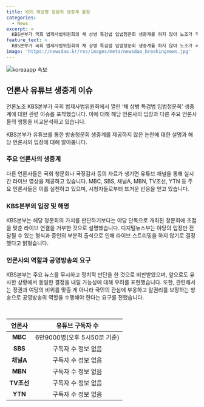 ```yaml
---
title: KBS 채상병 청문회 생중계 불참
categories:
  - News
excerpt: >
  KBS본부가 국회 법제사법위원회의 채 상병 특검법 입법청문회 생중계를 하지 않아 노조가 국민을 무시하는 것이라고 비판했다. 다른 언론사들은 유튜브를 통해 생중계를 하며 시청자들의 호응을 얻고 있는 가운데 KBS는 야당 중심 청문회에 대한 입장을 이유로 생중계를 하지 않겠다고 밝혔다. 또한, 미래에도 비슷한 사안이 발생하면 방송을 하지 않겠다는 내부 기준을 만들었다고 전했다. 이에 대해 KBS본부는 정권과 여당에 굴종하는 행동이므로 국민의 알권리를 보장하는 방송을 하라며 사측에 요구했다. 언론의 역할과 공영방송의 책무에 대한 논란이 끊이지 않고 있다.
feature_text: >
  KBS본부가 국회 법제사법위원회의 채 상병 특검법 입법청문회 생중계를 하지 않아 노조가 국민을 무시하는 것이라고 비판했다. 다른 언론사들은 유튜브를 통해 생중계를 하며 시청자들의 호응을 얻고 있는 가운데 KBS는 야당 중심 청문회에 대한 입장을 이유로 생중계를 하지 않겠다고 밝혔다. 또한, 미래에도 비슷한 사안이 발생하면 방송을 하지 않겠다는 내부 기준을 만들었다고 전했다. 이에 대해 KBS본부는 정권과 여당에 굴종하는 행동이므로 국민의 알권리를 보장하는 방송을 하라며 사측에 요구했다. 언론의 역할과 공영방송의 책무에 대한 논란이 끊이지 않고 있다.
image: 'https://newsdao.kr/res/images/meta/newsdao_breakingnews.jpg'
---
```


<p><img src="https://newsdao.kr/res/images/meta/newsdao_breakingnews.jpg" alt="koreaapp 속보" /></p>

<h2 data-ke-size="size26">언론사 유튜브 생중계 이슈</h2>

<p>언론노조 KBS본부가 국회 법제사법위원회에서 열린 ‘채 상병 특검법 입법청문회’ 생중계에 대한 관련 이슈를 포착했습니다. 이에 대해 해당 언론사의 입장과 다른 주요 언론사들의 행동을 비교분석하고 있습니다.</p>

<p data-ke-size="size16">KBS본부가 유튜브를 통한 방송청문회 생중계를 제공하지 않은 논란에 대한 설명과 해당 언론사의 입장에 대해 알아봅니다.</p>

<h3><b>주요 언론사의 생중계</b></h3>

<p>다른 언론사들은 국회 청문회나 국정감사 등의 자료가 생기면 유튜브 채널을 통해 실시간 라이브 영상을 제공하고 있습니다. MBC, SBS, 채널A, MBN, TV조선, YTN 등 주요 언론사들은 이를 실천하고 있으며, 시청자들로부터 뜨거운 반응을 얻고 있습니다.</p>

<h3><b>KBS본부의 입장 및 해명</b></h3>

<p>KBS본부는 해당 청문회의 가치를 판단하기보다는 야당 단독으로 개최된 청문회에 초점을 맞춘 라이브 연결을 거부한 것으로 설명했습니다. 디지털뉴스부는 야당의 입장만 전달될 수 있는 형식과 증인의 부분적 출석으로 인해 라이브 스트리밍을 하지 않기로 결정했다고 밝혔습니다.</p>

<h3><b>언론사의 역할과 공영방송의 요구</b></h3>

<p>KBS본부는 주요 뉴스를 무시하고 정치적 판단을 한 것으로 비판받았으며, 앞으로도 유사한 상황에서 동일한 결정을 내릴 가능성에 대해 우려를 표현했습니다. 또한, 관련해서는 정권과 여당의 비위를 맞출 게 아니라 국민의 관심에 부응하고 알권리를 보장하는 방송으로 공영방송의 역할을 수행해야 한다는 요구를 전했습니다.</p>

<p data-ke-size="size16">&nbsp;</p>

<table>
<thead>
<tr>
<th style="text-align: center;">언론사</th>
<th style="text-align: center;">유튜브 구독자 수</th>
</tr>
</thead>
<tbody>
<tr>
<td style="text-align: center;"><b>MBC</b></td>
<td style="text-align: center;">6만9000명(오후 5시50분 기준)</td>
</tr>
<tr>
<td style="text-align: center;"><b>SBS</b></td>
<td style="text-align: center;">구독자 수 정보 없음</td>
</tr>
<tr>
<td style="text-align: center;"><b>채널A</b></td>
<td style="text-align: center;">구독자 수 정보 없음</td>
</tr>
<tr>
<td style="text-align: center;"><b>MBN</b></td>
<td style="text-align: center;">구독자 수 정보 없음</td>
</tr>
<tr>
<td style="text-align: center;"><b>TV조선</b></td>
<td style="text-align: center;">구독자 수 정보 없음</td>
</tr>
<tr>
<td style="text-align: center;"><b>YTN</b></td>
<td style="text-align: center;">구독자 수 정보 없음</td>
</tr>
</tbody>
</table>

<p data-ke-size="size16">&nbsp;</p>

